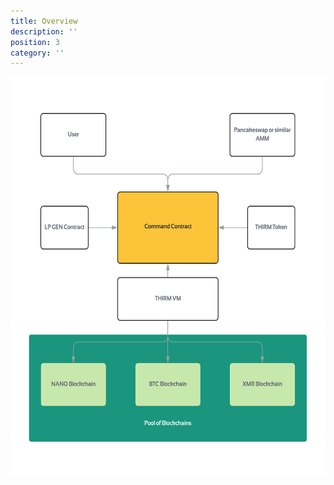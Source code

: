 ```yaml
---
title: Overview
description: ''
position: 3
category: ''
---
```


<img src="/overview.png"  width="1280" height="640" alt=""/>
